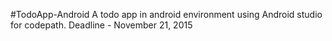 #TodoApp-Android
A todo app in android environment using Android studio for codepath.
Deadline - November 21, 2015
